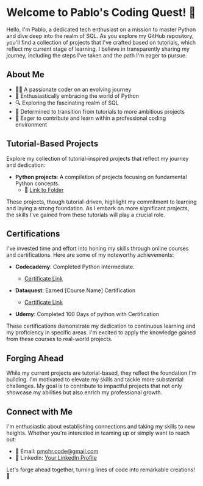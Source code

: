 # Welcome to Pablo's Coding Quest! 🚀

Hello, I'm Pablo, a dedicated tech enthusiast on a mission to master Python and dive deep into the realm of SQL. As you explore my GitHub repository, you'll find a collection of projects that I've crafted based on tutorials, which reflect my current stage of learning. I believe in transparently sharing my journey, including the steps I've taken and the path I'm eager to pursue.

## About Me

- 👨‍💻 A passionate coder on an evolving journey
- 🐍 Enthusiastically embracing the world of Python
- 🔍 Exploring the fascinating realm of SQL
- 🌱 Determined to transition from tutorials to more ambitious projects
- 💼 Eager to contribute and learn within a professional coding environment

## Tutorial-Based Projects

Explore my collection of tutorial-inspired projects that reflect my journey and dedication:

- **Python projects**: A compilation of projects focusing on fundamental Python concepts.
  - 📂 [Link to Folder](link)

These projects, though tutorial-driven, highlight my commitment to learning and laying a strong foundation. As I embark on more significant projects, the skills I've gained from these tutorials will play a crucial role.



## Certifications

I've invested time and effort into honing my skills through online courses and certifications. Here are some of my noteworthy achievements:

- **Codecademy**: Completed Python Intermediate.
   - [Certificate Link](link)

- **Dataquest**: Earned [Course Name] Certification
   - [Certificate Link](link)
 
- **Udemy**: Completed 100 Days of python with Certification

These certifications demonstrate my dedication to continuous learning and my proficiency in specific areas. I'm excited to apply the knowledge gained from these courses to real-world projects.


## Forging Ahead

While my current projects are tutorial-based, they reflect the foundation I'm building. I'm motivated to elevate my skills and tackle more substantial challenges. My goal is to contribute to impactful projects that not only showcase my abilities but also enrich my professional growth.


## Connect with Me

I'm enthusiastic about establishing connections and taking my skills to new heights. Whether you're interested in teaming up or simply want to reach out:

- 📧 Email: pmohr.code@gmail.com
- 💬 LinkedIn: [Your LinkedIn Profile](link)


Let's forge ahead together, turning lines of code into remarkable creations! 🌟


